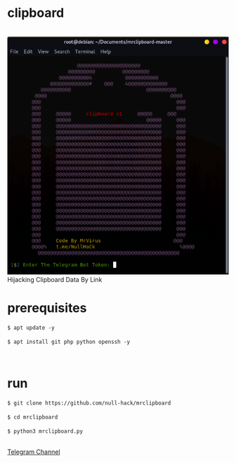 <h1>clipboard</h1>
<br />
<img src="mrclipboard.jpg" />
<br />
Hijacking Clipboard Data By Link
<br />
<h1>prerequisites</h1>
<pre>
<code>$ apt update -y <br />
$ apt install git php python openssh -y</code>
</pre>
<br />
<h1>run</h1>
<pre>
<code>$ git clone https://github.com/null-hack/mrclipboard <br />
$ cd mrclipboard <br />
$ python3 mrclipboard.py</code>
</pre> <br />
<a href="https://t.me/NullHaCk">Telegram Channel</a>
